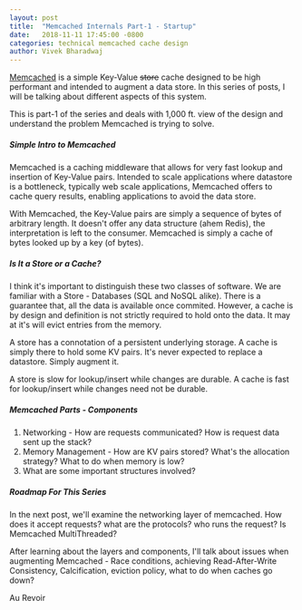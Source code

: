 ```yaml
---
layout: post
title:  "Memcached Internals Part-1 - Startup"
date:   2018-11-11 17:45:00 -0800
categories: technical memcached cache design
author: Vivek Bharadwaj
---
```


[Memcached][memcached-link] is a simple Key-Value ~~store~~ cache designed to be high performant and intended to augment a data store. In this series of posts, I will be talking about different aspects of this system. 

This is part-1 of the series and deals with 1,000 ft. view of the design and understand the problem Memcached is trying to solve. 

##### Simple Intro to Memcached

Memcached is a caching middleware that allows for very fast lookup and insertion of Key-Value pairs. Intended to scale applications where datastore is a bottleneck, typically web scale applications, Memcached offers to cache query results, enabling applications to avoid the data store. 

With Memcached, the Key-Value pairs are simply a sequence of bytes of arbitrary length. It doesn't offer any data structure (ahem Redis), the interpretation is left to the consumer. Memcached is simply a cache of bytes looked up by a key (of bytes). 

##### Is It a Store or a Cache?

I think it's important to distinguish these two classes of software. We are familiar with a Store - Databases (SQL and NoSQL alike). There is a guarantee that, all the data is available once commited. However, a cache is by design and definition is not strictly required to hold onto the data. It may at it's will evict entries from the memory. 

A store has a connotation of a persistent underlying storage. A cache is simply there to hold some KV pairs. It's never expected to replace a datastore. Simply augment it. 

A store is slow for lookup/insert while changes are durable.
A cache is fast for lookup/insert while changes need not be durable.

##### Memcached Parts - Components

1. Networking - How are requests communicated? How is request data sent up the stack?
2. Memory Management - How are KV pairs stored? What's the allocation strategy? What to do when memory is low?
3. What are some important structures involved?

##### Roadmap For This Series

In the next post, we'll examine the networking layer of memcached. How does it accept requests? what are the protocols? who runs the request? Is Memcached MultiThreaded?

After learning about the layers and components, I'll talk about issues when augmenting Memcached - Race conditions, achieving Read-After-Write Consistency, Calcification, eviction policy, what to do when caches go down?

Au Revoir

[memcached-link]: https://memcached.org/